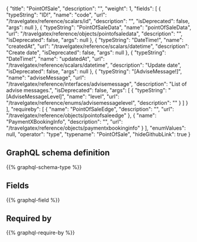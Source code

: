 {
  "title": "PointOfSale",
  "description": "",
  "weight": 1,
  "fields": [
    {
      "typeString": "ID!",
      "name": "code",
      "url": "/travelgatex/reference/scalars/id",
      "description": "",
      "isDeprecated": false,
      "args": null
    },
    {
      "typeString": "PointOfSaleData",
      "name": "pointOfSaleData",
      "url": "/travelgatex/reference/objects/pointofsaledata",
      "description": "",
      "isDeprecated": false,
      "args": null
    },
    {
      "typeString": "DateTime!",
      "name": "createdAt",
      "url": "/travelgatex/reference/scalars/datetime",
      "description": "Create date",
      "isDeprecated": false,
      "args": null
    },
    {
      "typeString": "DateTime!",
      "name": "updatedAt",
      "url": "/travelgatex/reference/scalars/datetime",
      "description": "Update date",
      "isDeprecated": false,
      "args": null
    },
    {
      "typeString": "[AdviseMessage!]",
      "name": "adviseMessage",
      "url": "/travelgatex/reference/interfaces/advisemessage",
      "description": "List of advise messages.",
      "isDeprecated": false,
      "args": [
        {
          "typeString": "[AdviseMessageLevel]",
          "name": "level",
          "url": "/travelgatex/reference/enums/advisemessagelevel",
          "description": ""
        }
      ]
    }
  ],
  "requireby": [
    {
      "name": "PointOfSaleEdge",
      "description": "",
      "url": "/travelgatex/reference/objects/pointofsaleedge"
    },
    {
      "name": "PaymentXBookingInfo",
      "description": "",
      "url": "/travelgatex/reference/objects/paymentxbookinginfo"
    }
  ],
  "enumValues": null,
  "operator": "type",
  "typename": "PointOfSale",
  "hideGithubLink": true
}
## GraphQL schema definition

{{% graphql-schema-type %}}

## Fields

{{% graphql-field %}}

## Required by

{{% graphql-require-by %}}
